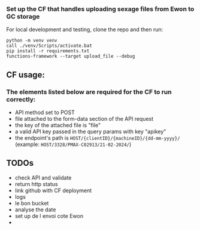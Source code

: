 ### Set up the CF that handles uploading sexage files from Ewon to GC storage
For local development and testing, clone the repo and then run:
```
python -m venv venv
call ./venv/Scripts/activate.bat
pip install -r requirements.txt
functions-framework --target upload_file --debug 
```

## CF usage:
### The elements listed below are required for the CF to run correctly:
- API method set to POST
- file attached to the form-data section of the API request
- the key of the attached file is "file"
- a valid API key passed in the query params with key "apikey"
- the endpoint's path is `HOST/{clientID}/{machineID}/{dd-mm-yyyy}/` (example: `HOST/3328/PMAX-C02913/21-02-2024/`)


## TODOs
- check API and validate
- return http status
- link github with CF deployment
- logs
- le bon bucket
- analyse the date
- set up de l envoi cote Ewon
- 
